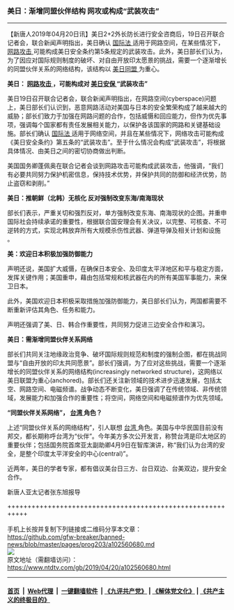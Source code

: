 ### 美日：渐增同盟伙伴结构 网攻或构成“武装攻击”
------------------------

<div class="post_content" itemprop="articleBody">
 <p>
  【新唐人2019年04月20日讯】美日2+2外长防长进行安全咨商后，19日召开联合记者会，联合新闻声明指出，美日确认
  <a href="https://www.ntdtv.com/gb/国际法.htm">
   国际法
  </a>
  适用于网路空间，在某些情况下，
  <a href="https://www.ntdtv.com/gb/网路攻击.htm">
   网路攻击
  </a>
  可能构成美日安全条约第5条规定的武装攻击。此外，美日部长们认为，为了因应对国际规则制度的破坏、对自由开放印太愿景的挑战，需要一个逐渐增长的同盟伙伴关系的网络结构，该结构以
  <a href="https://www.ntdtv.com/gb/美日同盟.htm">
   美日同盟
  </a>
  为重心。
 </p>
 <p>
  <strong>
   美日：
   <a href="https://www.ntdtv.com/gb/网路攻击.htm">
    网路攻击
   </a>
   ，可能构成对
   <a href="https://www.ntdtv.com/gb/美日安保.htm">
    美日安保
   </a>
   “武装攻击”
  </strong>
 </p>
 <p>
  美日19日召开联合记者会，联合新闻声明指出，在网路空间(cyberspace)问题上，美日部长们认识到，恶意网路活动对美国与日本的安全繁荣构成了越来越大的威胁；部长们致力于加强在网路问题的合作，包括威慑和回应能力，但作为优先事项，强调每个国家都有责任发展相关能力，以保护各该国家的网路和关键基础设施。部长们确认
  <a href="https://www.ntdtv.com/gb/国际法.htm">
   国际法
  </a>
  适用于网络空间，并且在某些情况下，网络攻击可能构成《美日安全条约》第五条的“武装攻击”。至于什么情况会构成“武装攻击”，将根据具体情况、由美日之间的密切协商做出判断。
 </p>
 <p>
  美国国务卿蓬佩奥在联合记者会谈到网路攻击可能构成武装攻击，他强调，“我们有必要共同努力保护机密信息，保持技术优势，并保护共同的防御和经济优势，防止盗窃和剥削。”
 </p>
 <p>
  <strong>
   美日：推朝鲜（北韩）无核化 反对强制改变东海/南海现状
  </strong>
 </p>
 <p>
  部长们表示，严重关切和强烈反对，单方强制改变东海、南海现状的企图。并重申国际社会持续承诺的重要性，根据联合国安理会有关决议，以完整、可核查、不可逆转的方式，实现北韩放弃所有大规模杀伤性武器、弹道导弹及相关计划和设施 。
 </p>
 <p>
  <strong>
   美：欢迎日本积极加强防御能力
  </strong>
 </p>
 <p>
  声明还说，美国扩大威慑，在确保日本安全、及印度太平洋地区和平与稳定方面，发挥关键作用；美国重申，藉由包括常规和核武器在内的所有美国军事能力，来保卫日本。
 </p>
 <p>
  此外，美国欢迎日本积极采取措施加强防御能力，美日部长们认为，两国都需要不断重新评估其角色、任务和能力。
 </p>
 <p>
  声明还强调了美、日、韩合作重要性，共同努力促进三边安全合作和演习。
 </p>
 <p>
  <strong>
   美日：需渐增同盟伙伴关系网络
  </strong>
 </p>
 <p>
  部长们共同关注地缘政治竞争、破坏国际规则规范和制度的强制企图，都在挑战同盟与“自由开放的印太共同愿景”。部长们强调，为了应对这些挑战，需要一个逐渐增长的同盟伙伴关系的网络结构(increasingly networked structure)，这网络以美日联盟为重心(anchored)。部长们还关注新领域的技术进步迅速发展，包括太空、网路空间、电磁频谱。战争动态不断变化，美日强调了在传统领域、非传统领域，发展能力和加强合作的重要性；将空间，网络空间和电磁频谱作为优先领域。
 </p>
 <p>
  <strong>
   “同盟伙伴关系网络”，
   <a href="https://www.ntdtv.com/gb/台湾.htm">
    台湾
   </a>
   角色？
  </strong>
 </p>
 <p>
  上述“同盟伙伴关系的网络结构”，引人联想
  <a href="https://www.ntdtv.com/gb/台湾.htm">
   台湾
  </a>
  角色。美国与中华民国目前没有邦交，都长期称呼台湾为“伙伴”。今年美方多次公开发言，称赞台湾是印太地区的重要伙伴；包括国务院首席亚太副助卿4月9日在智库演讲，称“我们认为台湾的安全，是整个印度太平洋安全的中心(central)”。
 </p>
 <p>
  近两年，美日的学者专家，都有倡议美台日三方、台日双边、台美双边，提升安全合作。
 </p>
 <p>
 </p>
 <p>
  新唐人亚太记者张东旭报导
 </p>
 <div class="single_ad">
 </div>
</div>

+++++++++++++++++++++++++++++++++++++++++++++++++++++++++++<br/><br/>
手机上长按并复制下列链接或二维码分享本文章：<br/>
https://github.com/gfw-breaker/banned-news/blob/master/pages/prog203/a102560680.md <br/>
<a href='https://github.com/gfw-breaker/banned-news/blob/master/pages/prog203/a102560680.md'><img src='https://github.com/gfw-breaker/banned-news/blob/master/pages/prog203/a102560680.md.png'/></a> <br/>
原文地址（需翻墙访问）：https://www.ntdtv.com/gb/2019/04/20/a102560680.html


------------------------
#### [首页](https://github.com/gfw-breaker/banned-news/blob/master/README.md) &nbsp;|&nbsp; [Web代理](https://github.com/labour-camp/helloworld) &nbsp;|&nbsp; [一键翻墙软件](https://github.com/gfw-breaker/nogfw/blob/master/README.md) &nbsp;| [《九评共产党》](https://github.com/gfw-breaker/9ping.md/blob/master/README.md#九评之一评共产党是什么) | [《解体党文化》](https://github.com/gfw-breaker/jtdwh.md/blob/master/README.md) | [《共产主义的终极目的》](https://github.com/gfw-breaker/gczydzjmd.md/blob/master/README.md)

